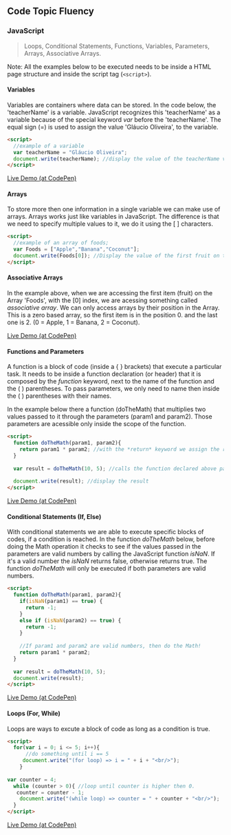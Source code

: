 ## Code Topic Fluency 

### JavaScript
> Loops, Conditional Statements, Functions, Variables, Parameters, Arrays, Associative Arrays.

Note: All the examples below to be executed needs to be inside a HTML page structure and inside the script tag (`<script>`).

#### Variables
Variables are containers where data can be stored. In the code below, the 'teacherName' is a variable. JavaScript recognizes this 'teacherName' as a variable because of the special keyword *var* before the 'teacherName'. 
The equal sign (=) is used to assign the value 'Gláucio Oliveira', to the variable.

```html
<script>
  //example of a variable
  var teacherName = "Gláucio Oliveira";
  document.write(teacherName); //display the value of the teacherName variable.
</script>
```
<a href="https://codepen.io/glaucioso/pen/EMXyZo" target="_blank">Live Demo (at CodePen)</a>

#### Arrays
To store more then one information in a single variable we can make use of arrays. Arrays works just like variables in JavaScript. The difference is that we need to specify multiple values to it, we do it using the [ ] characters.


```html
<script>
  //example of an array of foods;
  var Foods = ["Apple","Banana","Coconut"];
  document.write(Foods[0]); //Display the value of the first fruit on the Array Foods.
</script>
```

#### Associative Arrays
In the example above, when we are accessing the first item (fruit) on the Array 'Foods', with the [0] index, we are acessing something called *associative array*. We can only access arrays by their position in the Array. This is a zero based array, so the first item is in the position 0. and the last one is 2. (0 = Apple, 1 = Banana, 2 = Coconut). 

<a href="https://codepen.io/glaucioso/pen/mowEMY" target="_blank">Live Demo (at CodePen)</a>

#### Functions and Parameters
A function is a block of code (inside a { } brackets) that execute a particular task. It needs to be inside a function declaration (or header) that it is composed by the *function* keyword, next to the name of the function and the ( ) parentheses. To pass parameters, we only need to name then inside the ( ) parentheses with their names. 

In the example below there a function (doTheMath) that multiplies two values passed to it through the parameters (param1 and param2). Those parameters are acessible only inside the scope of the function.


```html
<script>
  function doTheMath(param1, param2){
    return param1 * param2; //with the *return* keyword we assign the result of this function to where it was executed.
  }
  
  var result = doTheMath(10, 5); //calls the function declared above passing the values 10 and 5 as parameters.
  
  document.write(result); //display the result
</script>
```
<a href="https://codepen.io/glaucioso/pen/JzJKrB" target="_blank">Live Demo (at CodePen)</a>


#### Conditional Statements (If, Else)
With conditional statements we are able to execute specific blocks of codes, if a condition is reached. In the function *doTheMath* below, before doing the Math operation it checks to see if the values passed in the parameters are valid numbers by calling the JavaScript function *isNaN*. If it's a valid number the *isNaN* returns false, otherwise returns true.
The function *doTheMath* will only be executed if both parameters are valid numbers.

```html
<script>
  function doTheMath(param1, param2){
    if(isNaN(param1) == true) {
      return -1; 
    }
    else if (isNaN(param2) == true) {
      return -1;
    }
  
    //If param1 and param2 are valid numbers, then do the Math!
    return param1 * param2;
  }
  
  var result = doTheMath(10, 5);
  document.write(result);
</script>
```
<a href="https://codepen.io/glaucioso/pen/vPZKWM" target="_blank">Live Demo (at CodePen)</a>


#### Loops (For, While)
Loops are ways to excute a block of code as long as a condition is true. 

```html
<script>
  for(var i = 0; i <= 5; i++){
      //do something until i == 5
     document.write("(for loop) => i = " + i + "<br/>");
    }
                        
var counter = 4;                   
  while (counter > 0){ //loop until counter is higher then 0.
   counter = counter - 1;
    document.write("(while loop) => counter = " + counter + "<br/>");
  }
</script>
```
<a href="https://codepen.io/glaucioso/pen/rRGWjb" target="_blank">Live Demo (at CodePen)</a>
